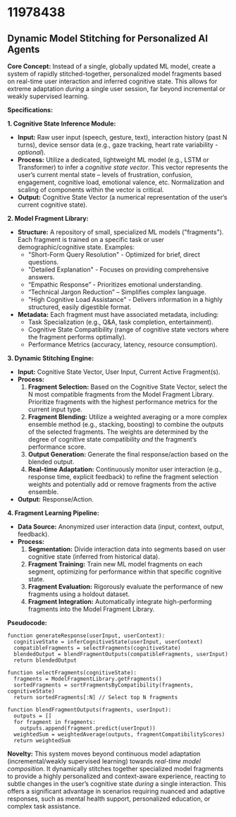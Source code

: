 # 11978438

## Dynamic Model Stitching for Personalized AI Agents

**Core Concept:** Instead of a single, globally updated ML model, create a system of rapidly stitched-together, personalized model fragments based on real-time user interaction and inferred cognitive state. This allows for extreme adaptation *during* a single user session, far beyond incremental or weakly supervised learning.

**Specifications:**

**1. Cognitive State Inference Module:**
   * **Input:** Raw user input (speech, gesture, text), interaction history (past N turns), device sensor data (e.g., gaze tracking, heart rate variability - *optional*).
   * **Process:** Utilize a dedicated, lightweight ML model (e.g., LSTM or Transformer) to infer a *cognitive state vector*. This vector represents the user’s current mental state – levels of frustration, confusion, engagement, cognitive load, emotional valence, etc.  Normalization and scaling of components within the vector is critical.
   * **Output:** Cognitive State Vector (a numerical representation of the user’s current cognitive state).

**2. Model Fragment Library:**
   * **Structure:** A repository of small, specialized ML models ("fragments"). Each fragment is trained on a specific task or user demographic/cognitive state.  Examples:
      * "Short-Form Query Resolution" - Optimized for brief, direct questions.
      * "Detailed Explanation" - Focuses on providing comprehensive answers.
      * “Empathic Response” - Prioritizes emotional understanding.
      * “Technical Jargon Reduction” – Simplifies complex language.
      * "High Cognitive Load Assistance" - Delivers information in a highly structured, easily digestible format.
   * **Metadata:** Each fragment must have associated metadata, including:
      * Task Specialization (e.g., Q&A, task completion, entertainment).
      * Cognitive State Compatibility (range of cognitive state vectors where the fragment performs optimally).
      * Performance Metrics (accuracy, latency, resource consumption).

**3. Dynamic Stitching Engine:**
   * **Input:** Cognitive State Vector, User Input, Current Active Fragment(s).
   * **Process:**
      1. **Fragment Selection:** Based on the Cognitive State Vector, select the N most compatible fragments from the Model Fragment Library. Prioritize fragments with the highest performance metrics for the current input type.
      2. **Fragment Blending:**  Utilize a weighted averaging or a more complex ensemble method (e.g., stacking, boosting) to combine the outputs of the selected fragments. The weights are determined by the degree of cognitive state compatibility *and* the fragment’s performance score.
      3. **Output Generation:** Generate the final response/action based on the blended output.
      4. **Real-time Adaptation:** Continuously monitor user interaction (e.g., response time, explicit feedback) to refine the fragment selection weights and potentially add or remove fragments from the active ensemble.
   * **Output:** Response/Action.

**4. Fragment Learning Pipeline:**
   * **Data Source:** Anonymized user interaction data (input, context, output, feedback).
   * **Process:**
      1. **Segmentation:** Divide interaction data into segments based on user cognitive state (inferred from historical data).
      2. **Fragment Training:** Train new ML model fragments on each segment, optimizing for performance within that specific cognitive state.
      3. **Fragment Evaluation:** Rigorously evaluate the performance of new fragments using a holdout dataset.
      4. **Fragment Integration:**  Automatically integrate high-performing fragments into the Model Fragment Library.

**Pseudocode:**

```
function generateResponse(userInput, userContext):
  cognitiveState = inferCognitiveState(userInput, userContext)
  compatibleFragments = selectFragments(cognitiveState)
  blendedOutput = blendFragmentOutputs(compatibleFragments, userInput)
  return blendedOutput

function selectFragments(cognitiveState):
  fragments = ModelFragmentLibrary.getFragments()
  sortedFragments = sortFragmentsByCompatibility(fragments, cognitiveState)
  return sortedFragments[:N] // Select top N fragments

function blendFragmentOutputs(fragments, userInput):
  outputs = []
  for fragment in fragments:
    outputs.append(fragment.predict(userInput))
  weightedSum = weightedAverage(outputs, fragmentCompatibilityScores)
  return weightedSum
```

**Novelty:** This system moves beyond continuous model adaptation (incremental/weakly supervised learning) towards *real-time model composition*.  It dynamically stitches together specialized model fragments to provide a highly personalized and context-aware experience, reacting to subtle changes in the user’s cognitive state *during* a single interaction. This offers a significant advantage in scenarios requiring nuanced and adaptive responses, such as mental health support, personalized education, or complex task assistance.